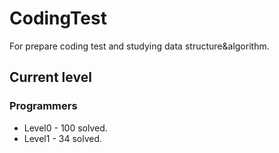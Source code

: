 # CodingTest

For prepare coding test and studying data structure&algorithm.

## Current level

### Programmers

- Level0 - 100 solved.
- Level1 - 34 solved.
